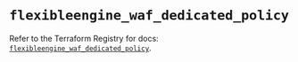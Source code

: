 # `flexibleengine_waf_dedicated_policy`

Refer to the Terraform Registry for docs: [`flexibleengine_waf_dedicated_policy`](https://registry.terraform.io/providers/flexibleenginecloud/flexibleengine/1.46.0/docs/resources/waf_dedicated_policy).
